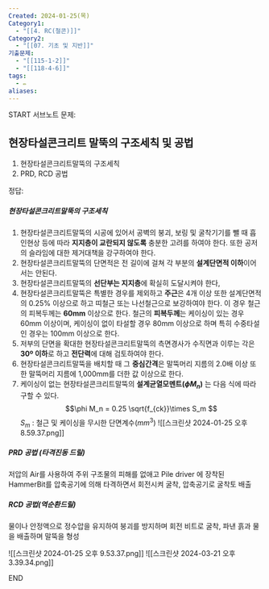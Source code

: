 ```yaml
---
Created: 2024-01-25(목)
Category1:
  - "[[4. RC(철콘)]]"
Category2:
  - "[[07. 기초 및 지반]]"
기출문제:
  - "[[115-1-2]]"
  - "[[118-4-6]]"
tags:
  - ✏️
aliases:
---
```


START
서브노트
문제:  
## 현장타설콘크리트 말뚝의 구조세칙 및 공법 
1. 현장타설콘크리트말뚝의 구조세칙
2. PRD, RCD 공법


정답: 

##### 현장타설콘크리트말뚝의 구조세칙
1. 현장타설콘크리트말뚝의 시공에 있어서 공벽의 붕괴, 보링 및 굴착기기를 뺄 때 흡인현상 등에 따라 **지지층이 교란되지 않도록** 충분한 고려를 하여야 한다. 또한 공저의 슬라임에 대한 제거대책을 강구하여야 한다.
2. 현장타설콘크리트말뚝의 단면적은 전 길이에 걸쳐 각 부분의 **설계단면적 이하**이어서는 안된다.
3. 현장타설콘크리트말뚝의 **선단부는 지지층**에 확실히 도달시켜야 한다,
4. 현장타설콘크리트말뚝은 특별한 경우를 제외하고 **주근**은 4개 이상 또한 설계단면적의 0.25% 이상으로 하고 띠철근 또는 나선철근으로 보강하여야 한다. 이 경우 철근의 피복두께는 **60mm** 이상으로 한다. 철근의 **피복두께**는 케이싱이 있는 경우 60mm 이상이며, 케이싱이 없이 타설할 경우 80mm 이상으로 하며 특히 수중타설인 경우는 100mm 이상으로 한다.
5. 저부의 단면을 확대한 현장타설콘크리트말뚝의 측면경사가 수직면과 이루는 각은 **30º 이하**로 하고 **전단력**에 대해 검토하여야 한다.
6. 현장타설콘크리트말뚝을 배치할 때 그 **중심간격**은 말뚝머리 지름의 2.0배 이상 또한 말뚝머리 지름에 1,000mm를 더한 값 이상으로 한다.
7. 케이싱이 없는 현장타설콘크리트말뚝의 **설계균열모멘트($\phi M_n$)** 는 다음 식에 따라 구할 수 있다.$$\phi M_n = 0.25 \sqrt{f_{ck}}\times S_m $$
   $S_m$ : 철근 및 케이싱을 무시한 단면계수($mm^3$)
![[스크린샷 2024-01-25 오후 8.59.37.png]]

##### PRD 공법 (타격진동 드릴)
저압의 Air를 사용하여 주위 구조물의 피해를 없애고 Pile driver 에 장착된 HammerBit를 압축공기에 의해 타격하면서 회전시켜 굴착, 압축공기로 굴착토 배출

##### RCD 공법(역순환드릴)
물이나 안정액으로 정수압을 유지하여 붕괴를 방지하며 회전 비트로 굴착, 파낸 흙과 물을 배출하며 말뚝을 형성


![[스크린샷 2024-01-25 오후 9.53.37.png]]
![[스크린샷 2024-03-21 오후 3.39.34.png]]
<!--ID: 1688385888854-->
END